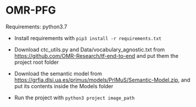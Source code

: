 # OMR-PFG

Requirements:
python3.7



* Install requirements with `pip3 install -r requirements.txt`

* Download ctc_utils.py and Data/vocabulary_agnostic.txt from https://github.com/OMR-Research/tf-end-to-end and put them the project root folder

* Download the semantic model from https://grfia.dlsi.ua.es/primus/models/PrIMuS/Semantic-Model.zip, and put
its contents inside the Models folder

* Run the project with `python3 project image_path`
